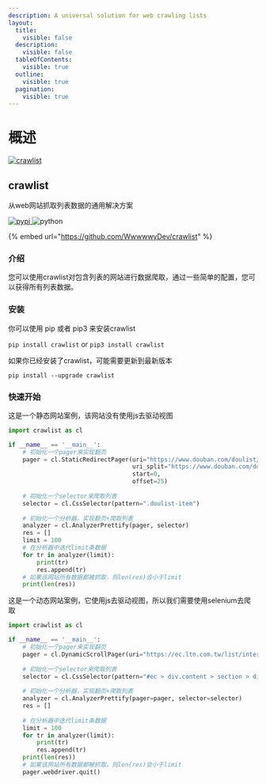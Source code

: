 ```yaml
---
description: A universal solution for web crawling lists
layout:
  title:
    visible: false
  description:
    visible: false
  tableOfContents:
    visible: true
  outline:
    visible: true
  pagination:
    visible: true
---
```


# 概述

[<img src="https://s2.loli.net/2024/04/12/C9tV8wvzUPM7lgb.png" alt="crawlist" data-size="original">](https://github.com/WwwwwyDev/crawlist)

## crawlist

从web网站抓取列表数据的通用解决方案

[<img src="https://img.shields.io/pypi/v/crawlist" alt="pypi" data-size="line"> ](https://pypi.python.org/pypi/crawlist)<img src="https://img.shields.io/badge/python-3.10.0+-blue" alt="python" data-size="line">

{% embed url="https://github.com/WwwwwyDev/crawlist" %}

### 介绍

您可以使用crawlist对包含列表的网站进行数据爬取，通过一些简单的配置，您可以获得所有列表数据。

### 安装

你可以使用 pip 或者 pip3 来安装crawlist

`pip install crawlist` or `pip3 install crawlist`

如果你已经安装了crawlist，可能需要更新到最新版本

`pip install --upgrade crawlist`

### 快速开始

这是一个静态网站案例，该网站没有使用js去驱动视图

```python
import crawlist as cl

if __name__ == '__main__':
    # 初始化一个pager来实现翻页
    pager = cl.StaticRedirectPager(uri="https://www.douban.com/doulist/893264/?start=0&sort=seq&playable=0&sub_type=",
                                   uri_split="https://www.douban.com/doulist/893264/?start=%v&sort=seq&playable=0&sub_type=",
                                   start=0,
                                   offset=25) 
    
    # 初始化一个selector来爬取列表
    selector = cl.CssSelector(pattern=".doulist-item")
    
    # 初始化一个分析器，实现翻页+爬取列表
    analyzer = cl.AnalyzerPrettify(pager, selector)
    res = []
    limit = 100
    # 在分析器中迭代limit条数据
    for tr in analyzer(limit): 
        print(tr)
        res.append(tr)
    # 如果该网站所有数据都被抓取，则len(res)会小于limit
    print(len(res))
```

这是一个动态网站案例，它使用js去驱动视图，所以我们需要使用selenium去爬取

```python
import crawlist as cl

if __name__ == '__main__':
    # 初始化一个pager来实现翻页
    pager = cl.DynamicScrollPager(uri="https://ec.ltn.com.tw/list/international")
    
    # 初始化一个selector来爬取列表
    selector = cl.CssSelector(pattern="#ec > div.content > section > div.whitecon.boxTitle.boxText > ul > li")
    
    # 初始化一个分析器，实现翻页+爬取列表
    analyzer = cl.AnalyzerPrettify(pager=pager, selector=selector)
    res = []
    
    # 在分析器中迭代limit条数据
    limit = 100
    for tr in analyzer(limit):
        print(tr)
        res.append(tr)
    print(len(res))
    # 如果该网站所有数据都被抓取，则len(res)会小于limit
    pager.webdriver.quit()

```
